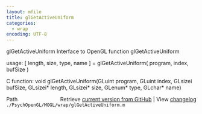 ```yaml
---
layout: mfile
title: glGetActiveUniform
categories:
  - wrap
encoding: UTF-8
---
```


glGetActiveUniform  Interface to OpenGL function glGetActiveUniform

usage:  \[ length, size, type, name \] = glGetActiveUniform\( program, index, bufSize \)

C function:  void glGetActiveUniform\(GLuint program, GLuint index, GLsizei bufSize, GLsizei\* length, GLsizei\* size, GLenum\* type, GLchar\* name\)


<div class="code_header" style="text-align:right;">
  <span style="float:left;">Path&nbsp;&nbsp;</span> <span class="counter">Retrieve <a href=
  "https://raw.github.com/Psychtoolbox-3/Psychtoolbox-3/beta/./PsychOpenGL/MOGL/wrap/glGetActiveUniform.m">current version from GitHub</a> | View <a href=
  "https://github.com/Psychtoolbox-3/Psychtoolbox-3/commits/beta/./PsychOpenGL/MOGL/wrap/glGetActiveUniform.m">changelog</a></span>
</div>
<div class="code">
  <code>./PsychOpenGL/MOGL/wrap/glGetActiveUniform.m</code>
</div>
